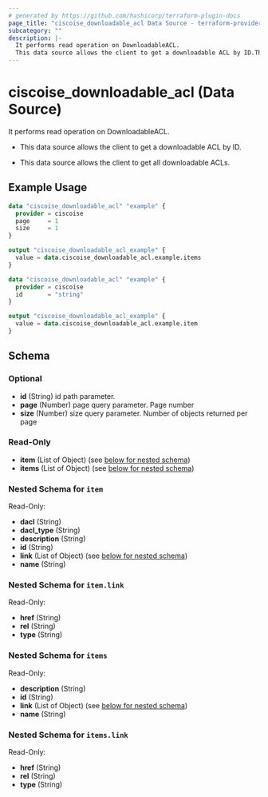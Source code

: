 ```yaml
---
# generated by https://github.com/hashicorp/terraform-plugin-docs
page_title: "ciscoise_downloadable_acl Data Source - terraform-provider-ciscoise"
subcategory: ""
description: |-
  It performs read operation on DownloadableACL.
  This data source allows the client to get a downloadable ACL by ID.This data source allows the client to get all downloadable ACLs.
---
```


# ciscoise_downloadable_acl (Data Source)

It performs read operation on DownloadableACL.

- This data source allows the client to get a downloadable ACL by ID.

- This data source allows the client to get all downloadable ACLs.

## Example Usage

```terraform
data "ciscoise_downloadable_acl" "example" {
  provider = ciscoise
  page     = 1
  size     = 1
}

output "ciscoise_downloadable_acl_example" {
  value = data.ciscoise_downloadable_acl.example.items
}

data "ciscoise_downloadable_acl" "example" {
  provider = ciscoise
  id       = "string"
}

output "ciscoise_downloadable_acl_example" {
  value = data.ciscoise_downloadable_acl.example.item
}
```

<!-- schema generated by tfplugindocs -->
## Schema

### Optional

- **id** (String) id path parameter.
- **page** (Number) page query parameter. Page number
- **size** (Number) size query parameter. Number of objects returned per page

### Read-Only

- **item** (List of Object) (see [below for nested schema](#nestedatt--item))
- **items** (List of Object) (see [below for nested schema](#nestedatt--items))

<a id="nestedatt--item"></a>
### Nested Schema for `item`

Read-Only:

- **dacl** (String)
- **dacl_type** (String)
- **description** (String)
- **id** (String)
- **link** (List of Object) (see [below for nested schema](#nestedobjatt--item--link))
- **name** (String)

<a id="nestedobjatt--item--link"></a>
### Nested Schema for `item.link`

Read-Only:

- **href** (String)
- **rel** (String)
- **type** (String)



<a id="nestedatt--items"></a>
### Nested Schema for `items`

Read-Only:

- **description** (String)
- **id** (String)
- **link** (List of Object) (see [below for nested schema](#nestedobjatt--items--link))
- **name** (String)

<a id="nestedobjatt--items--link"></a>
### Nested Schema for `items.link`

Read-Only:

- **href** (String)
- **rel** (String)
- **type** (String)


